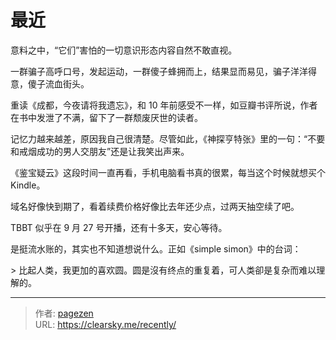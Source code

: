 # 最近


意料之中，“它们”害怕的一切意识形态内容自然不敢直视。

一群骗子高呼口号，发起运动，一群傻子蜂拥而上，结果显而易见，骗子洋洋得意，傻子流血街头。

重读《成都，今夜请将我遗忘》，和 10 年前感受不一样，如豆瓣书评所说，作者在书中发泄了不满，留下了一群颓废厌世的读者。

记忆力越来越差，原因我自己很清楚。尽管如此，《神探亨特张》里的一句：“不要和戒烟成功的男人交朋友”还是让我笑出声来。

《鉴宝疑云》这段时间一直再看，手机电脑看书真的很累，每当这个时候就想买个 Kindle。

域名好像快到期了，看着续费价格好像比去年还少点，过两天抽空续了吧。

TBBT 似乎在 9 月 27 号开播，还有十多天，安心等待。

是挺流水账的，其实也不知道想说什么。正如《simple simon》中的台词：

&gt; 比起人类，我更加的喜欢圆。圆是沒有终点的重复着，可人类卻是复杂而难以理解的。

---

> 作者: [pagezen](http://clearsky.me/)  
> URL: https://clearsky.me/recently/  

